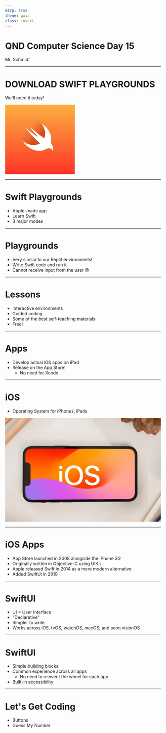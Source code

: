 ```yaml
---
marp: true
theme: gaia
class: invert
---
```


# QND Computer Science Day 15
Mr. Schmidt

--- 

# DOWNLOAD SWIFT PLAYGROUNDS

We'll need it today!

![bg right w:500](../assets/swift.jpeg)

---

# Swift Playgrounds

- Apple-made app
- Learn Swift
- 3 major modes

---

# Playgrounds

- Very similar to our Replit environments!
- Write Swift code and run it
- Cannot receive input from the user 😡

---

# Lessons

- Interactive environments
- Guided coding
- Some of the best self-teaching materials
- Free!

---

# Apps

- Develop actual iOS apps on iPad
- Release on the App Store!
  - No need for Xcode



---

# iOS 

- Operating System for iPhones, iPads


![bg right w:500](../assets/ios.webp)

--- 

# iOS Apps

- App Store launched in 2008 alongside the iPhone 3G
- Originally written in Objective-C using UIKit
- Apple released Swift in 2014 as a more modern alternative
- Added SwiftUI in 2019

---

# SwiftUI

- UI = User Interface
- "Declarative"
- Simpler to write
- Works across iOS, tvOS, watchOS, macOS, and soon visionOS

---

# SwiftUI

- Simple building blocks
- Common experience across all apps
  - No need to reinvent the wheel for each app
- Built-in accessibility

---

# Let's Get Coding

- Buttons
- Guess My Number

